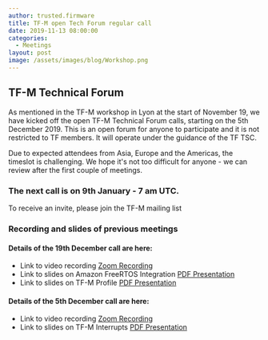 ```yaml
---
author: trusted.firmware
title: TF-M open Tech Forum regular call
date: 2019-11-13 08:00:00
categories:
  - Meetings
layout: post
image: /assets/images/blog/Workshop.png
---
```

## TF-M Technical Forum

As mentioned in the TF-M workshop in Lyon at the start of November 19, we have kicked off the open TF-M Technical Forum calls, starting on the 5th December 2019. This is an open forum for anyone to participate and it is not restricted to TF members. It will operate under the guidance of the TF TSC.

Due to expected attendees from Asia, Europe and the Americas, the timeslot is challenging. We hope it's not too difficult for anyone - we can review after the first couple of meetings.

### The next call is on 9th January - 7 am UTC.


To receive an invite, please join the TF-M mailing list 

### Recording and slides of previous meetings


#### Details of the 19th December call are here:


* Link to video recording [Zoom Recording](https://zoom.us/recording/share/etbq_X5OBgDzKUxUw7gY1K7ZK5ADUHwh_1v77NWHdJk)
* Link to slides on Amazon FreeRTOS Integration [PDF Presentation](/docs/TF-M_and_Amazon_FreeRTOS_integration_update-19Dec2019.pdf)
* Link to slides on TF-M Profile [PDF Presentation](/docs/TF-M_Profile-19Dec2019.pdf)

#### Details of the 5th December call are here:


* Link to video recording [Zoom Recording](https://zoom.us/recording/share/kNtLz7KC5yjs6V1F1mFNJbV2UBsWdAX_gITU-WJNTtOwIumekTziMw)
* Link to slides on TF-M Interrupts [PDF Presentation](/docs/TF-M_TechForum_Interrupt1_Updated.pdf)

